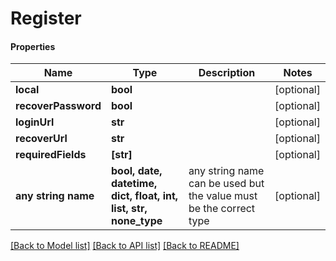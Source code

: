 # Register

#### Properties
Name | Type | Description | Notes
------------ | ------------- | ------------- | -------------
**local** | **bool** |  | [optional] 
**recoverPassword** | **bool** |  | [optional] 
**loginUrl** | **str** |  | [optional] 
**recoverUrl** | **str** |  | [optional] 
**requiredFields** | **[str]** |  | [optional] 
**any string name** | **bool, date, datetime, dict, float, int, list, str, none_type** | any string name can be used but the value must be the correct type | [optional]

[[Back to Model list]](../README.md#documentation-for-models) [[Back to API list]](../README.md#documentation-for-api-endpoints) [[Back to README]](../README.md)

